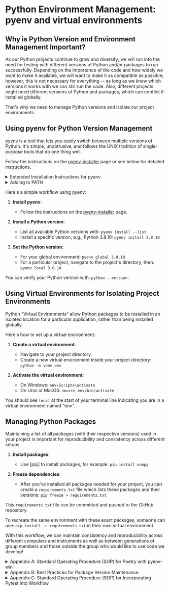 # Python Environment Management: pyenv and virtual environments

## Why is Python Version and Environment Management Important?

As our Python projects continue to grow and diversify, we will run into the need for testing with different versions of Python and/or packages to run successfully. Depending on the importance of the code and how widely we want to make it available, we will want to make it as compatible as possible; however, this is not necessary for everything -- as long as we know which versions it works with we can still run the code. Also, different projects might need different versions of Python and packages, which can conflict if installed globally.

That's why we need to manage Python versions and isolate our project environments.

## Using pyenv for Python Version Management

[pyenv](https://github.com/pyenv/pyenv) is a tool that lets you easily switch between multiple versions of Python. It's simple, unobtrusive, and follows the UNIX tradition of single-purpose tools that do one thing well.

Follow the instructions on the [pyenv-installer](https://github.com/pyenv/pyenv-installer) page or see below for detailed instructions.

<details>
<summary>Extended Installation Instructions for pyenv</summary>

<details>
<summary style="margin-left: 20px;">For macOS users:</summary>

If you're using [Homebrew](https://brew.sh/), you can install pyenv very easily:

<pre>
brew update
brew install pyenv
</pre>

After installing, add pyenv to bash so the command line knows where to find installed Python versions:

<pre>
echo 'if command -v pyenv 1>/dev/null 2>&1; then eval "$(pyenv init -)"; fi' >> ~/.bash_profile
</pre>

Then restart your shell:

<pre>
exec "$SHELL"
</pre>

</details>

<details>
<summary style="margin-left: 20px;">For Ubuntu users:</summary>

Firstly, update the package lists for upgrades for packages that need upgrading, as well as new packages that have just come to the repositories:

<pre>
sudo apt-get update
</pre>

Install prerequisites:

<pre>
sudo apt-get install -y build-essential libssl-dev zlib1g-dev libbz2-dev \
libreadline-dev libsqlite3-dev wget curl llvm libncurses5-dev libncursesw5-dev \
xz-utils tk-dev libffi-dev liblzma-dev python-openssl git
</pre>

Install pyenv:

<pre>
curl https://pyenv.run | bash
</pre>

After installing, add [pyenv] to bash so the command line knows where to find installed [python] versions:

<pre>
echo 'export PYENV_ROOT="$HOME/.pyenv"' >> ~/.bashrc
echo 'export PATH="$PYENV_ROOT/bin:$PATH"' >> ~/.bashrc
echo -e 'if command -v pyenv 1>/dev/null 2>&1; then\n  eval "$(pyenv init -)"\nfi' >> ~/.bashrc
</pre>

Then restart your shell:

<pre>
exec "$SHELL"
</pre>

</details>

<details>
<summary style="margin-left: 20px;">For Windows users:</summary>

For Windows, there is a fork of pyenv named pyenv-win. It can be installed using [pip]:

<pre>
pip install pyenv-win --target C:/Users/[INSERT_YOUR_USERNAME_HERE]/.pyenv
</pre>

Note: you may change the installation directory but is usually your HOME directory path.
   
# Adding pyenv-win to PATH on Windows

`pyenv-win` is a Python version manager for Windows. To make it work properly, we need to add a few of its directories to the system PATH.

<details>
<summary>Directories to Add</summary>

1. `pyenv-win\bin`: This directory contains the `pyenv` executable files.
2. `pyenv-win\shims`: This directory contains 'shims' for all Python versions that `pyenv` manages. These shims redirect commands to the appropriate Python version based on your `pyenv` settings.

So, the directories to add to the PATH are:

- `$HOME/.pyenv/pyenv-win/bin`
- `$HOME/.pyenv/pyenv-win/shims`

**Note:** `$HOME` is a placeholder for your actual home directory path.

</details>
</details>
</details>

<details>
<summary>Adding to PATH</summary>

There are two methods to add these directories to PATH:

**Method 1: PowerShell**

Please run the following commands in PowerShell:

`[Environment]::SetEnvironmentVariable('PYENV_HOME', "$HOME/.pyenv/pyenv-win", 'User')
[Environment]::SetEnvironmentVariable('PATH', "$HOME/.pyenv/pyenv-win/bin;$HOME/.pyenv/pyenv-win/shims;" + [Environment]::GetEnvironmentVariable('PATH', 'User'), 'User')`

You should replace `$HOME` with your actual home directory path if it's not automatically recognized. Remember to open a new PowerShell session for the changes to take effect.

**Method 2: Windows GUI Environment**

Please follow these steps:

1. Press `Win + X` and choose 'System'.
2. Click on 'Advanced system settings'.
3. Click on 'Environment Variables'.
4. In the 'User variables' section, click on 'New'.
5. Add `PYENV_HOME` as the variable name and `$HOME/.pyenv/pyenv-win` as the variable value.
6. In the 'User variables' section, find the variable named 'Path' and click 'Edit'.
7. Click 'New', then add these two paths one by one:
   - `$HOME/.pyenv/pyenv-win/bin`
   - `$HOME/.pyenv/pyenv-win/shims`
8. Click 'OK' on each window to save the changes.

Again, you should replace `$HOME` with your actual home directory path.

After you have finished adding the directories to the PATH, you may need to restart your computer for the changes to take effect in all contexts.

</details>

Here's a simple workflow using pyenv:

1. **Install pyenv**:

   - Follow the instructions on the [pyenv-installer](https://github.com/pyenv/pyenv-installer) page.

2. **Install a Python version**:

   - List all available Python versions with: `pyenv install --list`
   - Install a specific version, e.g., Python 3.8.10: `pyenv install 3.8.10`

3. **Set the Python version**:
   - For your global environment: `pyenv global 3.8.10`
   - For a particular project, navigate to the project's directory, then: `pyenv local 3.8.10`

You can verify your Python version with: `python --version`.

## Using Virtual Environments for Isolating Project Environments

Python “Virtual Environments” allow Python packages to be installed in an isolated location for a particular application, rather than being installed globally.

Here's how to set up a virtual environment:

1. **Create a virtual environment**:

   - Navigate to your project directory.
   - Create a new virtual environment inside your project directory: `python -m venv env`

2. **Activate the virtual environment**:
   - On Windows: `env\Scripts\activate`
   - On Unix or MacOS: `source env/bin/activate`

You should see `(env)` at the start of your terminal line indicating you are in a virtual environment named "env".

## Managing Python Packages

Maintaining a list of all packages (with their respective versions) used in your project is important for reproducibility and consistency across different setups.

1. **Install packages**:

   - Use [pip] to install packages, for example: `pip install numpy`

2. **Freeze dependencies**:
   - After you've installed all packages needed for your project, you can create a `requirements.txt` file which lists these packages and their versions: `pip freeze > requirements.txt`

This `requirements.txt` file can be committed and pushed to the GitHub repository.

To recreate the same environment with these exact packages, someone can use: `pip install -r requirements.txt` in their own virtual environment.

With this workflow, we can maintain consistency and reproducibility across different computers and instruments as well as between generations of group members and those outside the group who would like to use code we develop!

<details>

<summary> Appendix A: Standard Operating Procedure (SOP) for Poetry with pyenv-win </summary>

## Setting up a new project with Poetry

1. Open a new PowerShell terminal.

2. Set your Python version for the new project using pyenv-win. Replace `3.x.x` with your desired version.

   ```
   pyenv local 3.x.x
   ```

3. Create a new project directory and navigate into it (do not make a directory if you already have one)

   ```
   mkdir [yourproject]
   cd [yourproject]
   ```

4. Initialize a new Poetry project:

```
poetry new .
```

Using Poetry's shell: Poetry has a shell command that spawns a shell within the virtual environment. If you're using pyenv with Poetry, you might need to prefix this command with `pyenv exec` to ensure the correct Python version is used:

```
pyenv exec poetry
```

5. Open the project in VS Code:

```
code .
```

## Adding and updating dependencies

1. To add a new dependency to your project, use the `poetry add` command. Replace `package-name` with the name of the package:

```
poetry add [package-name]
```

2. To add a package as a development-only dependency, use the `-D` flag:

```
poetry add -D [package-name]
```

3. To update a package, use the `poetry update` command. Replace `package-name` with the name of the package:

```
poetry update [package-name]
```

## Testing your project

1. Before running your tests, ensure all dependencies are installed:

poetry install


2. Run your tests (for example, if you're using pytest):

```shell
poetry run pytest
```

## Building and publishing your project

1. To build your project, run:

```shell
poetry build
```

2. Before publishing, make sure you have an account on PyPI.

3. Then, publish your project:

```shell
poetry publish
```

## Using GitHub for version control

1. Initialize a new Git repository in your project directory:

```shell
git init
```

2. Add all files to the repository:

```shell
git add .
```

3. Commit your changes:

```shell
git commit -m "Initial commit"
```

4. Create a new repository on GitHub. Do not initialize it with a README, .gitignore, or License.

5. Link your local repository to the GitHub repository. Replace `username` and `repository-name` with your GitHub username and repository name:

```shell
git remote add origin https://github.com/username/repository-name.git
```

6. Push your changes to GitHub:

```shell
git push -u origin master
```

Remember, this is a very basic SOP. There are many other commands and features available in Poetry, pyenv, and Git.

</details>

<details>

<summary>  Appendix B: Best Practices for Package Version Maintenance </summary>

## 1. Explicitly specify versions

Always specify the version of each package. This ensures that your project will run consistently across different environments.

For example:

```plaintext
numpy==1.21.0     # This will allow for the installation of only version 1.21.0 of numpy
numpy>=1.21.0     # This will allow for the installation of version 1.21.0 or any later version
numpy<=1.21.0     # This will allow for the installation of version 1.21.0 or any earlier version
```

## 2. Keep the file updated

Whenever you add, update, or remove a dependency, make sure the package dependencies are updated. This is crucial to keep your project reproducible and allowing others to quickly understand, troubleshoot, and contribute to the project. Errors and incomplete analysis are only problematic in science if they are obscured by poorly documented methods and lack of data availability. If someone builds a new model by incorporating your data or is able to fix an error in your analysis it makes our data and methods that much stronger and more valuable.

## 3. Separate production and development dependencies

We will want to formalize our process further by having separate requirement files for production and development environments as more of our code is made available publicly. For example, a tool like [pytest] might not be needed in the production environment but is essential for development and testing.

## 4. Avoid unnecessary packages

Only include the packages that are directly imported in your project. There's no need to include packages that are dependencies of your dependencies; these will be installed automatically.

## 5. Comment your dependencies

If a dependency is not self-explanatory, or if it's important to use a specific version for some reason, add a comment explaining this. This helps others (and future you) understand why that dependency is in the file. We want to make things as simple and broadly useable as possible.

```
numpy==1.21.0  # Numpy is used for numerical computations
```

## 6. Use tools to manage your dependencies

Tools like pip-tools or [poetry] can help you manage your dependencies and make your `requirements.txt` file easier to maintain. See Appendix A for SOP on [poetry].

## 7. Pin all dependencies for production

In production, you should pin your dependencies to specific versions (i.e., using `==`) to avoid unexpected changes when a dependency is updated. This can help prevent a situation where your code suddenly stops working in production because of a dependency update.

## 8. Consider security and licensing implications

Be aware that including a package as a dependency means you're comfortable with its security and licensing implications. It's important to review and keep an eye on these aspects. We want to think hard before including anything that restricts our ability to provide free and open access to our data and analysis.

</details>
   
<details>
   <summary> Appendix C: Standard Operating Procedure (SOP) for Incorporating Pytest into Workflow </summary>

## Prerequisites

1. Ensure that `pyenv-win`, `Poetry`, `Git`, and `VS Code` are installed and properly configured on your Windows machine.

## Setting up the Project

1. Clone the project repository from GitHub:

    ```shell
    git clone https://github.com/yourusername/your-repo.git
    ```

2. Navigate to the project directory:

    ```shell
    cd your-repo
    ```

3. Set the Python version for the project using `pyenv`. Replace `3.x.x` with your desired version:

    ```shell
    pyenv local 3.x.x
    ```

4. Initialize a new Poetry project:

    ```shell
    poetry init
    ```

## Installing Pytest and Dependencies

1. Add pytest as a development dependency:

    ```shell
    poetry add --dev pytest
    ```

2. Install the project dependencies:

    ```shell
    poetry install
    ```

## Writing and Running Tests

1. Create a directory named `tests` at the root of your project.

2. Write your test functions or classes using the pytest framework in the `tests` directory. For example:

    ```python
    # tests/test_example.py
    def test_addition():
        assert 1 + 1 == 2
    ```

3. Run your tests using the `pytest` command:

    ```shell
    poetry run pytest
    ```

## Continuous Integration (CI) with GitHub Actions

1. Create a file named `.github/workflows/ci.yml` in your project repository.

2. Add the following content to the `ci.yml` file:

    ```yaml
    name: Continuous Integration

    on: [push, pull_request]

    jobs:
      build:
        runs-on: ubuntu-latest

        steps:
          - name: Set up Python
            uses: actions/setup-python@v2
            with:
              python-version: 3.x

          - name: Install dependencies
            run: poetry install

          - name: Run tests
            run: poetry run pytest
    ```

3. Commit and push the `.github/workflows/ci.yml` file to the repository.

4. GitHub Actions will now automatically run the tests on every push and pull request.

## Code Coverage with pytest-cov

1. Install the `pytest-cov` plugin:

    ```shell
    poetry add --dev pytest-cov
    ```

2. Run your tests with code coverage:

    ```shell
    poetry run pytest --cov=myproject
    ```

## Integrating with VS Code

1. Open your project in VS Code:

    ```shell
    code .
    ```

2. Install the Python extension for VS Code (if not already installed).

3. Create a `.vscode` directory at the root of your project.

4. Inside the `.vscode` directory, create a file named `settings.json`.

5. Add the following content to the `settings.json` file to configure the test runner:

    ```json
    {
      "python.testing.pytestEnabled": true,
      "python.testing.pytestArgs": [
        "--color=yes",
        "-v",
        "--cov=myproject",
        "--cov-report=term-missing"
      ]
    }
    ```

## Finalizing the Workflow

1. Commit and push all the changes to your project repository.

2. Ensure that the CI workflow runs successfully on your repository in GitHub.
</details>
